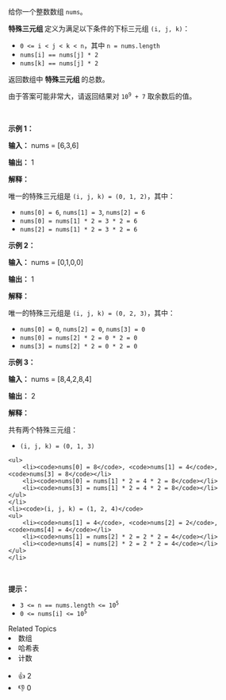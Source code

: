 <p>给你一个整数数组 <code>nums</code>。</p>

<p><strong>特殊三元组 </strong>定义为满足以下条件的下标三元组 <code>(i, j, k)</code>：</p>

<ul> 
 <li><code>0 &lt;= i &lt; j &lt; k &lt; n</code>，其中 <code>n = nums.length</code></li> 
 <li><code>nums[i] == nums[j] * 2</code></li> 
 <li><code>nums[k] == nums[j] * 2</code></li> 
</ul>

<p>返回数组中&nbsp;<strong>特殊三元组&nbsp;</strong>的总数。</p>

<p>由于答案可能非常大，请返回结果对 <code>10<sup>9</sup> + 7</code> 取余数后的值。</p>

<p>&nbsp;</p>

<p><strong class="example">示例 1：</strong></p>

<div class="example-block"> 
 <p><strong>输入：</strong> <span class="example-io">nums = [6,3,6]</span></p> 
</div>

<p><strong>输出：</strong> <span class="example-io">1</span></p>

<p><strong>解释：</strong></p>

<p>唯一的特殊三元组是 <code>(i, j, k) = (0, 1, 2)</code>，其中：</p>

<ul> 
 <li><code>nums[0] = 6</code>, <code>nums[1] = 3</code>, <code>nums[2] = 6</code></li> 
 <li><code>nums[0] = nums[1] * 2 = 3 * 2 = 6</code></li> 
 <li><code>nums[2] = nums[1] * 2 = 3 * 2 = 6</code></li> 
</ul>

<p><strong class="example">示例 2：</strong></p>

<div class="example-block"> 
 <p><strong>输入：</strong> <span class="example-io">nums = [0,1,0,0]</span></p> 
</div>

<p><strong>输出：</strong> <span class="example-io">1</span></p>

<p><strong>解释：</strong></p>

<p>唯一的特殊三元组是 <code>(i, j, k) = (0, 2, 3)</code>，其中：</p>

<ul> 
 <li><code>nums[0] = 0</code>, <code>nums[2] = 0</code>, <code>nums[3] = 0</code></li> 
 <li><code>nums[0] = nums[2] * 2 = 0 * 2 = 0</code></li> 
 <li><code>nums[3] = nums[2] * 2 = 0 * 2 = 0</code></li> 
</ul>

<p><strong class="example">示例 3：</strong></p>

<div class="example-block"> 
 <p><strong>输入：</strong> <span class="example-io">nums = [8,4,2,8,4]</span></p> 
</div>

<p><strong>输出：</strong> <span class="example-io">2</span></p>

<p><strong>解释：</strong></p>

<p>共有两个特殊三元组：</p>

<ul> 
 <li><code>(i, j, k) = (0, 1, 3)</code> </li>
</ul>

    <ul>
    	<li><code>nums[0] = 8</code>, <code>nums[1] = 4</code>, <code>nums[3] = 8</code></li>
    	<li><code>nums[0] = nums[1] * 2 = 4 * 2 = 8</code></li>
    	<li><code>nums[3] = nums[1] * 2 = 4 * 2 = 8</code></li>
    </ul>
    </li>
    <li><code>(i, j, k) = (1, 2, 4)</code>
    <ul>
    	<li><code>nums[1] = 4</code>, <code>nums[2] = 2</code>, <code>nums[4] = 4</code></li>
    	<li><code>nums[1] = nums[2] * 2 = 2 * 2 = 4</code></li>
    	<li><code>nums[4] = nums[2] * 2 = 2 * 2 = 4</code></li>
    </ul>
    </li>


<p>&nbsp;</p>

<p><strong>提示：</strong></p>

<ul> 
 <li><code>3 &lt;= n == nums.length &lt;= 10<sup>5</sup></code></li> 
 <li><code>0 &lt;= nums[i] &lt;= 10<sup>5</sup></code></li> 
</ul>

<div><div>Related Topics</div><div><li>数组</li><li>哈希表</li><li>计数</li></div></div><br><div><li>👍 2</li><li>👎 0</li></div>